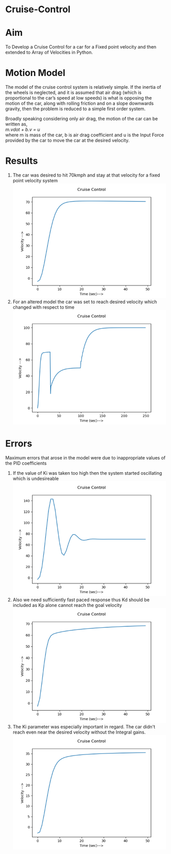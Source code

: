# Cruise-Control
# Aim  
To Develop a Cruise Control for a car for a Fixed point velocity and then extended to Array of Velocities in Python.
# Motion Model  
The model of the cruise control system is relatively simple. If the inertia of the wheels is neglected,
and it is assumed that air drag (which is proportional to the car’s speed at low speeds) is what is
opposing the motion of the car, along with rolling friction and on a slope downwards gravity,
then the problem is reduced to a simple first order system.    

Broadly speaking considering only air drag, the motion of the car can be written as,  
                        *m.vdot + b.v = u*  
where m is mass of the car, b is air drag coefficient and u is the Input Force provided by the car to move the
car at the desired velocity.  
# Results  
1. The car was desired to hit 70kmph and stay at that velocity for a fixed point velocity system
[![solarized dualmode](https://github.com/RiVer2000/Cruise-Control/blob/master/Figure_1a.png)](#features)  
2. For an altered model the car was set to reach desired velocity which changed with respect to time
[![solarized dualmode](https://github.com/RiVer2000/Cruise-Control/blob/master/Figure_1b.png)](#features)  
#  Errors
Maximum errors that arose in the model were due to inappropriate values of the PID coefficients    
1. If the value of Ki was taken too high then the system started oscillating which is undesireable  
[![solarized dualmode](https://github.com/RiVer2000/Cruise-Control/blob/master/Error1.png)](#features)  
2. Also we need sufficiently fast paced response thus Kd should be included as Kp alone cannot reach the 
goal velocity  
[![solarized dualmode](https://github.com/RiVer2000/Cruise-Control/blob/master/Error2.png)](#features)  
3. The Ki parameter was especially important in regard. The car didn't reach even near the desired velocity 
without the Integral gains.  
[![solarized dualmode](https://github.com/RiVer2000/Cruise-Control/blob/master/Error3.png)](#features)  
